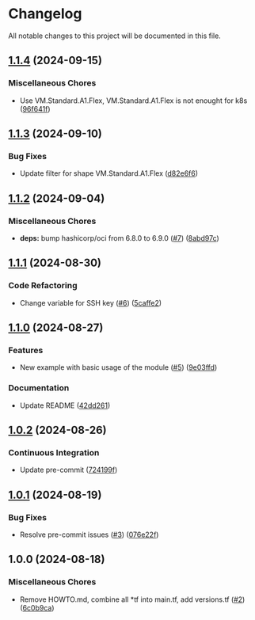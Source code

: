 # Changelog

All notable changes to this project will be documented in this file.

## [1.1.4](https://github.com/sebastianczech/terraform-oci-infra-k8s-oracle-cloud/compare/v1.1.3...v1.1.4) (2024-09-15)

### Miscellaneous Chores

* Use VM.Standard.A1.Flex, VM.Standard.A1.Flex is not enought for k8s ([96f641f](https://github.com/sebastianczech/terraform-oci-infra-k8s-oracle-cloud/commit/96f641f1383a7c2c20a67730384b164c94994e40))

## [1.1.3](https://github.com/sebastianczech/terraform-oci-infra-k8s-oracle-cloud/compare/v1.1.2...v1.1.3) (2024-09-10)

### Bug Fixes

* Update filter for shape VM.Standard.A1.Flex ([d82e6f6](https://github.com/sebastianczech/terraform-oci-infra-k8s-oracle-cloud/commit/d82e6f6d2831a1a3ca453e31caa9084472faf317))

## [1.1.2](https://github.com/sebastianczech/terraform-oci-infra-k8s-oracle-cloud/compare/v1.1.1...v1.1.2) (2024-09-04)

### Miscellaneous Chores

* **deps:** bump hashicorp/oci from 6.8.0 to 6.9.0 ([#7](https://github.com/sebastianczech/terraform-oci-infra-k8s-oracle-cloud/issues/7)) ([8abd97c](https://github.com/sebastianczech/terraform-oci-infra-k8s-oracle-cloud/commit/8abd97caa0bdbcdae353113848814b1c379c61b4))

## [1.1.1](https://github.com/sebastianczech/terraform-oci-infra-k8s-oracle-cloud/compare/v1.1.0...v1.1.1) (2024-08-30)

### Code Refactoring

* Change variable for SSH key ([#6](https://github.com/sebastianczech/terraform-oci-infra-k8s-oracle-cloud/issues/6)) ([5caffe2](https://github.com/sebastianczech/terraform-oci-infra-k8s-oracle-cloud/commit/5caffe24c603924f0033d6fbb0a9909ce73ef7a4))

## [1.1.0](https://github.com/sebastianczech/terraform-oci-infra-k8s-oracle-cloud/compare/v1.0.2...v1.1.0) (2024-08-27)

### Features

* New example with basic usage of the module ([#5](https://github.com/sebastianczech/terraform-oci-infra-k8s-oracle-cloud/issues/5)) ([9e03ffd](https://github.com/sebastianczech/terraform-oci-infra-k8s-oracle-cloud/commit/9e03ffdbc259c265dfdf1f619db27fa88551e685))

### Documentation

* Update README ([42dd261](https://github.com/sebastianczech/terraform-oci-infra-k8s-oracle-cloud/commit/42dd2613191c758c6c0ee21285d82ef3c0c51240))

## [1.0.2](https://github.com/sebastianczech/terraform-oci-infra-k8s-oracle-cloud/compare/v1.0.1...v1.0.2) (2024-08-26)

### Continuous Integration

* Update pre-commit ([724199f](https://github.com/sebastianczech/terraform-oci-infra-k8s-oracle-cloud/commit/724199fff2650fa9e5600ebbe41b05a3a253465c))

## [1.0.1](https://github.com/sebastianczech/terraform-oci-infra-k8s-oracle-cloud/compare/v1.0.0...v1.0.1) (2024-08-19)

### Bug Fixes

* Resolve pre-commit issues ([#3](https://github.com/sebastianczech/terraform-oci-infra-k8s-oracle-cloud/issues/3)) ([076e22f](https://github.com/sebastianczech/terraform-oci-infra-k8s-oracle-cloud/commit/076e22fdc6f9e08958e92a97983c269db13620d1))

## 1.0.0 (2024-08-18)

### Miscellaneous Chores

* Remove HOWTO.md, combine all *tf into main.tf, add versions.tf ([#2](https://github.com/sebastianczech/terraform-oci-infra-k8s-oracle-cloud/issues/2)) ([6c0b9ca](https://github.com/sebastianczech/terraform-oci-infra-k8s-oracle-cloud/commit/6c0b9ca0a2626afb51994a5e4cfd16b6505c728e))
